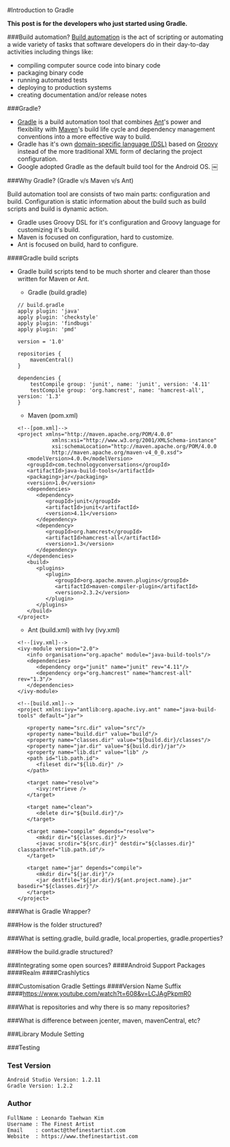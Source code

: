 #Introduction to Gradle

**This post is for the developers who just started using Gradle.**


###Build automation?
[Build automation](http://en.wikipedia.org/wiki/Build_automation) is the act of scripting or automating a wide variety of tasks that software developers do in their day-to-day activities including things like:

   * compiling computer source code into binary code
   * packaging binary code
   * running automated tests
   * deploying to production systems
   * creating documentation and/or release notes

###Gradle?

   * [Gradle](https://gradle.org/) is a build automation tool that combines [Ant](http://en.wikipedia.org/wiki/Apache_Ant)'s power and flexibility with [Maven](http://en.wikipedia.org/wiki/Apache_Maven)'s build life cycle and dependency management conventions into a more effective way to build.
   * Gradle has it's own [domain-specific language (DSL)](http://en.wikipedia.org/wiki/Domain-specific_language) based on [Groovy](http://groovy-lang.org/) instead of the more traditional XML form of declaring the project configuration.
   * Google adopted Gradle as the default build tool for the Android OS.
￼

###Why Gradle? (Gradle v/s Maven v/s Ant)

Build automation tool are consists of two main parts: configuration and build. Configuration is static information about the build such as build scripts and build is dynamic action.
   * Gradle uses Groovy DSL for it's configuration and Groovy language for customizing it's build.
   * Maven is focused on configuration, hard to customize.
   * Ant is focused on build, hard to configure.

####Gradle build scripts
   * Gradle build scripts tend to be much shorter and clearer than those written for Maven or Ant.
      * Gradle (build.gradle)
      ```
      // build.gradle
      apply plugin: 'java'
      apply plugin: 'checkstyle'
      apply plugin: 'findbugs'
      apply plugin: 'pmd'

      version = '1.0'

      repositories {
          mavenCentral()
      }

      dependencies {
          testCompile group: 'junit', name: 'junit', version: '4.11'
          testCompile group: 'org.hamcrest', name: 'hamcrest-all', version: '1.3'
      }
      ```

      * Maven (pom.xml)
      ```
      <!--[pom.xml]-->
      <project xmlns="http://maven.apache.org/POM/4.0.0"
                 xmlns:xsi="http://www.w3.org/2001/XMLSchema-instance"
                 xsi:schemaLocation="http://maven.apache.org/POM/4.0.0
                 http://maven.apache.org/maven-v4_0_0.xsd">
         <modelVersion>4.0.0</modelVersion>
         <groupId>com.technologyconversations</groupId>
         <artifactId>java-build-tools</artifactId>
         <packaging>jar</packaging>
         <version>1.0</version>
         <dependencies>
            <dependency>
               <groupId>junit</groupId>
               <artifactId>junit</artifactId>
               <version>4.11</version>
            </dependency>
            <dependency>
               <groupId>org.hamcrest</groupId>
               <artifactId>hamcrest-all</artifactId>
               <version>1.3</version>
            </dependency>
         </dependencies>
         <build>
            <plugins>
               <plugin>
                  <groupId>org.apache.maven.plugins</groupId>
                  <artifactId>maven-compiler-plugin</artifactId>
                  <version>2.3.2</version>
               </plugin>
            </plugins>
         </build>
      </project>
      ```
      * Ant (build.xml) with Ivy (ivy.xml)
      ```
      <!--[ivy.xml]-->
      <ivy-module version="2.0">
         <info organisation="org.apache" module="java-build-tools"/>
         <dependencies>
            <dependency org="junit" name="junit" rev="4.11"/>
            <dependency org="org.hamcrest" name="hamcrest-all" rev="1.3"/>
         </dependencies>
      </ivy-module>

      <!--[build.xml]-->
      <project xmlns:ivy="antlib:org.apache.ivy.ant" name="java-build-tools" default="jar">

         <property name="src.dir" value="src"/>
         <property name="build.dir" value="build"/>
         <property name="classes.dir" value="${build.dir}/classes"/>
         <property name="jar.dir" value="${build.dir}/jar"/>
         <property name="lib.dir" value="lib" />
         <path id="lib.path.id">
            <fileset dir="${lib.dir}" />
         </path>

         <target name="resolve">
            <ivy:retrieve />
         </target>

         <target name="clean">
            <delete dir="${build.dir}"/>
         </target>

         <target name="compile" depends="resolve">
            <mkdir dir="${classes.dir}"/>
            <javac srcdir="${src.dir}" destdir="${classes.dir}" classpathref="lib.path.id"/>
         </target>

         <target name="jar" depends="compile">
            <mkdir dir="${jar.dir}"/>
            <jar destfile="${jar.dir}/${ant.project.name}.jar" basedir="${classes.dir}"/>
         </target>
      </project>
      ```

###What is Gradle Wrapper?

###How is the folder structured?

###What is setting.gradle, build.gradle, local.properties, gradle.properties?

###How the build.gradle structured?

###Integrating some open sources?
####Android Support Packages
####Realm
####Crashlytics

###Customisation Gradle Settings
####Version Name Suffix
####https://www.youtube.com/watch?t=608&v=LCJAgPkpmR0

###What is repositories and why there is so many repositories?

###What is difference between jcenter, maven, mavenCentral, etc?

###Library Module Setting

###Testing

### Test Version
    Android Studio Version: 1.2.11
    Gradle Version: 1.2.2

### Author
    FullName : Leonardo Taehwan Kim
    Username : The Finest Artist
    Email    : contact@thefinestartist.com
    Website  : https://www.thefinestartist.com
